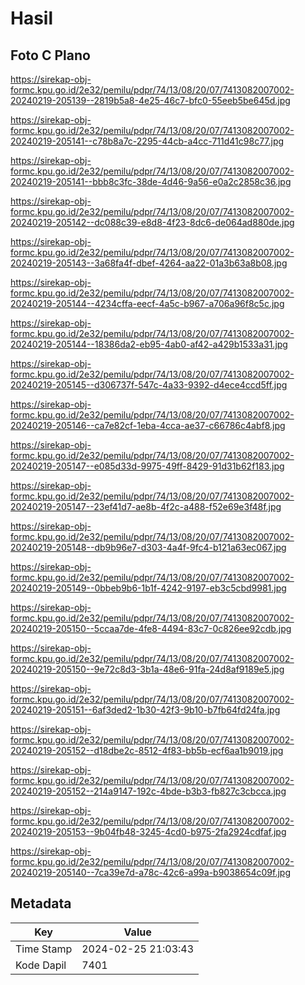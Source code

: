 # Hasil

## Foto C Plano

https://sirekap-obj-formc.kpu.go.id/2e32/pemilu/pdpr/74/13/08/20/07/7413082007002-20240219-205139--2819b5a8-4e25-46c7-bfc0-55eeb5be645d.jpg

https://sirekap-obj-formc.kpu.go.id/2e32/pemilu/pdpr/74/13/08/20/07/7413082007002-20240219-205141--c78b8a7c-2295-44cb-a4cc-711d41c98c77.jpg

https://sirekap-obj-formc.kpu.go.id/2e32/pemilu/pdpr/74/13/08/20/07/7413082007002-20240219-205141--bbb8c3fc-38de-4d46-9a56-e0a2c2858c36.jpg

https://sirekap-obj-formc.kpu.go.id/2e32/pemilu/pdpr/74/13/08/20/07/7413082007002-20240219-205142--dc088c39-e8d8-4f23-8dc6-de064ad880de.jpg

https://sirekap-obj-formc.kpu.go.id/2e32/pemilu/pdpr/74/13/08/20/07/7413082007002-20240219-205143--3a68fa4f-dbef-4264-aa22-01a3b63a8b08.jpg

https://sirekap-obj-formc.kpu.go.id/2e32/pemilu/pdpr/74/13/08/20/07/7413082007002-20240219-205144--4234cffa-eecf-4a5c-b967-a706a96f8c5c.jpg

https://sirekap-obj-formc.kpu.go.id/2e32/pemilu/pdpr/74/13/08/20/07/7413082007002-20240219-205144--18386da2-eb95-4ab0-af42-a429b1533a31.jpg

https://sirekap-obj-formc.kpu.go.id/2e32/pemilu/pdpr/74/13/08/20/07/7413082007002-20240219-205145--d306737f-547c-4a33-9392-d4ece4ccd5ff.jpg

https://sirekap-obj-formc.kpu.go.id/2e32/pemilu/pdpr/74/13/08/20/07/7413082007002-20240219-205146--ca7e82cf-1eba-4cca-ae37-c66786c4abf8.jpg

https://sirekap-obj-formc.kpu.go.id/2e32/pemilu/pdpr/74/13/08/20/07/7413082007002-20240219-205147--e085d33d-9975-49ff-8429-91d31b62f183.jpg

https://sirekap-obj-formc.kpu.go.id/2e32/pemilu/pdpr/74/13/08/20/07/7413082007002-20240219-205147--23ef41d7-ae8b-4f2c-a488-f52e69e3f48f.jpg

https://sirekap-obj-formc.kpu.go.id/2e32/pemilu/pdpr/74/13/08/20/07/7413082007002-20240219-205148--db9b96e7-d303-4a4f-9fc4-b121a63ec067.jpg

https://sirekap-obj-formc.kpu.go.id/2e32/pemilu/pdpr/74/13/08/20/07/7413082007002-20240219-205149--0bbeb9b6-1b1f-4242-9197-eb3c5cbd9981.jpg

https://sirekap-obj-formc.kpu.go.id/2e32/pemilu/pdpr/74/13/08/20/07/7413082007002-20240219-205150--5ccaa7de-4fe8-4494-83c7-0c826ee92cdb.jpg

https://sirekap-obj-formc.kpu.go.id/2e32/pemilu/pdpr/74/13/08/20/07/7413082007002-20240219-205150--9e72c8d3-3b1a-48e6-91fa-24d8af9189e5.jpg

https://sirekap-obj-formc.kpu.go.id/2e32/pemilu/pdpr/74/13/08/20/07/7413082007002-20240219-205151--6af3ded2-1b30-42f3-9b10-b7fb64fd24fa.jpg

https://sirekap-obj-formc.kpu.go.id/2e32/pemilu/pdpr/74/13/08/20/07/7413082007002-20240219-205152--d18dbe2c-8512-4f83-bb5b-ecf6aa1b9019.jpg

https://sirekap-obj-formc.kpu.go.id/2e32/pemilu/pdpr/74/13/08/20/07/7413082007002-20240219-205152--214a9147-192c-4bde-b3b3-fb827c3cbcca.jpg

https://sirekap-obj-formc.kpu.go.id/2e32/pemilu/pdpr/74/13/08/20/07/7413082007002-20240219-205153--9b04fb48-3245-4cd0-b975-2fa2924cdfaf.jpg

https://sirekap-obj-formc.kpu.go.id/2e32/pemilu/pdpr/74/13/08/20/07/7413082007002-20240219-205140--7ca39e7d-a78c-42c6-a99a-b9038654c09f.jpg


## Metadata

| Key        | Value               |
| ---------- | ------------------- |
| Time Stamp | 2024-02-25 21:03:43 |
| Kode Dapil | 7401                |



